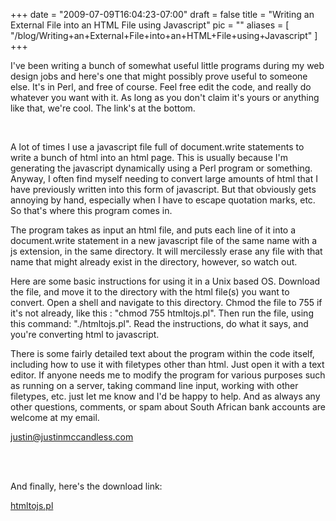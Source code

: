 
+++
date = "2009-07-09T16:04:23-07:00"
draft = false
title = "Writing an External File into an HTML File using Javascript"
pic = ""
aliases = [
  "/blog/Writing+an+External+File+into+an+HTML+File+using+Javascript"
]
+++

<p>
    I've been writing a bunch of somewhat useful little programs during my web design jobs and here's one that might 
    possibly prove useful to someone else.  It's in Perl, and free of course.  Feel free edit the code, and really do whatever you
    want with it.  As long as you don't claim it's yours or anything like that, we're cool.  The link's at the bottom.
    </p>
    <br>
    <p>
    A lot of times I use a javascript file full of document.write statements to write a bunch of html into an html
    page.  This is usually because I'm generating the javascript dynamically using a Perl program or something.
    Anyway, I often find myself needing to convert large amounts of html that I have previously written into this
    form of javascript.  But that obviously gets annoying by hand, especially when I have to escape quotation
    marks, etc.  So that's where this program comes in.
    </p>
    <p>
    The program takes as input an html file, and puts each line of it into a document.write statement in a new
    javascript file of the same name with a js extension, in the same directory.  It will mercilessly erase any file
    with that name that might already exist in the directory, however, so watch out.
    </p>
    <p>
    Here are some basic instructions for using it in a Unix based OS.  Download the file, and move it to the directory
    with the html file(s) you want to convert.  Open a shell and navigate to this directory.  Chmod the file to 755
    if it's not already, like this : "chmod 755 htmltojs.pl".  Then run the file, using this command: "./htmltojs.pl".
    Read the instructions, do what it says, and you're converting html to javascript.
    </p>
    <p>
    There is some fairly detailed text about the program within the code itself, including how to use it with filetypes
    other than html.  Just open it with a text editor.  If anyone needs me to modify the program for various purposes such
    as running on a server, taking command line input, working with other filetypes, etc. just let me know and I'd be
    happy to help.  And as always any other questions, comments, or spam about South African bank accounts are welcome
    at my email.
    </p>
    <p>
    <a href = "mailto: justin@justinmccandless.com"> justin@justinmccandless.com </a>
    </p>
    <br><br>
    <p>
    And finally, here's the download link:    
    </p>
    <a href = "htmltojs.pl">htmltojs.pl</a>